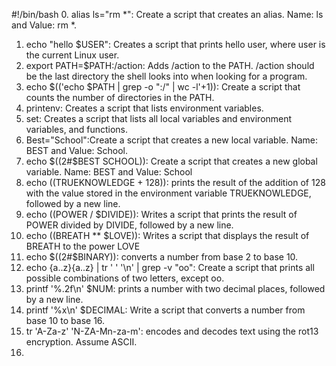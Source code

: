 #!/bin/bash
0. alias ls="rm *": Create a script that creates an alias. Name: ls and Value: rm *.
1. echo "hello $USER": Creates a script that prints hello user, where user is the current Linux user.
2. export PATH=$PATH:/action: Adds /action to the PATH. /action should be the last directory the shell looks into when looking for a program.
3. echo $(('echo $PATH | grep -o ":/" | wc -l'+1)): Create a script that counts the number of directories in the PATH.
4. printenv: Creates a script that lists environment variables. 
5. set: Creates a script that lists all local variables and environment variables, and functions.
6. Best="School":Create a script that creates a new local variable. Name: BEST and Value: School.
7. echo $((2#$BEST SCHOOL)): Create a script that creates a new global variable. Name: BEST and Value: School
8. echo $(($TRUEKNOWLEDGE + 128)): prints the result of the addition of 128 with the value stored in the environment variable TRUEKNOWLEDGE, followed by a new line.
9. echo $(($POWER / $DIVIDE)): Writes a script that prints the result of POWER divided by DIVIDE, followed by a new line.
10. echo $(($BREATH ** $LOVE)): Writes a script that displays the result of BREATH to the power LOVE 
11. echo $((2#$BINARY)): converts a number from base 2 to base 10.
12. echo {a..z}{a..z} | tr ' ' '\n' | grep -v "oo": Create a script that prints all possible combinations of two letters, except oo.
13. printf '%.2f\n' $NUM:  prints a number with two decimal places, followed by a new line.
14. printf '%x\n' $DECIMAL: Write a script that converts a number from base 10 to base 16.
15. tr 'A-Za-z' 'N-ZA-Mn-za-m': encodes and decodes text using the rot13 encryption. Assume ASCII.
16.    
